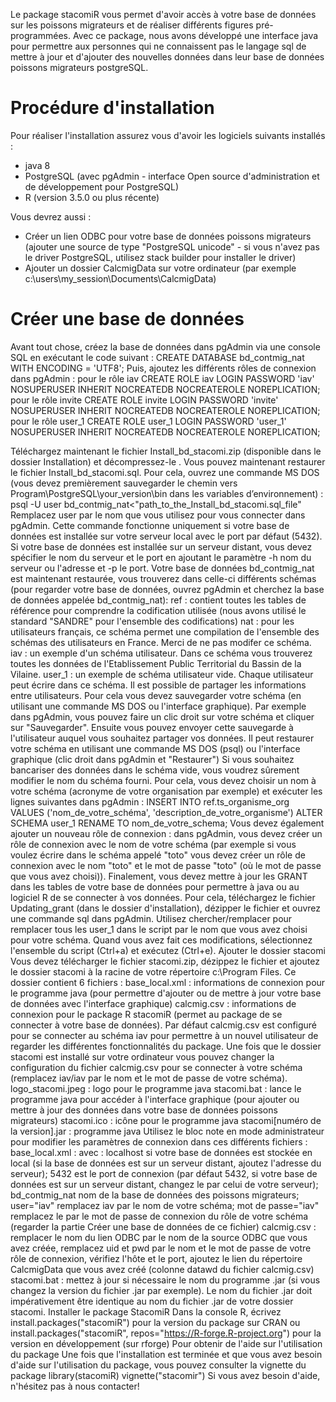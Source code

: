 Le package stacomiR vous permet d'avoir accès à votre base de données sur les poissons migrateurs et de réaliser différents figures pré-programmées. Avec ce package, nous avons développé une interface java pour permettre aux personnes qui ne connaissent pas le langage sql de mettre à jour et d'ajouter des nouvelles données dans leur base de données poissons migrateurs postgreSQL.

# Procédure d'installation

Pour réaliser l'installation assurez vous d'avoir les logiciels suivants installés :
- java 8
- PostgreSQL (avec pgAdmin - interface Open source d'administration et de développement pour PostgreSQL)
- R (version 3.5.0 ou plus récente)

Vous devrez aussi :
- Créer un lien ODBC pour votre base de données poissons migrateurs (ajouter une source de type "PostgreSQL unicode" - si vous n'avez pas le driver PostgreSQL, utilisez stack builder pour installer le driver)
- Ajouter un dossier CalcmigData sur votre ordinateur (par exemple c:\users\my_session\Documents\CalcmigData)

# Créer une base de données

Avant tout chose, créez la base de données dans pgAdmin via une console SQL en exécutant le code suivant :
CREATE DATABASE bd_contmig_nat WITH ENCODING = 'UTF8';
Puis, ajoutez les différents rôles de connexion dans pgAdmin : 
pour le rôle iav
CREATE ROLE iav LOGIN PASSWORD 'iav'
  NOSUPERUSER INHERIT NOCREATEDB NOCREATEROLE NOREPLICATION;
pour le rôle invite
CREATE ROLE invite LOGIN PASSWORD 'invite'
  NOSUPERUSER INHERIT NOCREATEDB NOCREATEROLE NOREPLICATION;
pour le rôle user_1
CREATE ROLE user_1 LOGIN PASSWORD 'user_1'
  NOSUPERUSER INHERIT NOCREATEDB NOCREATEROLE NOREPLICATION;

Téléchargez maintenant le fichier Install_bd_stacomi.zip (disponible dans le dossier Installation) et décompressez-le . 
Vous pouvez maintenant restaurer le fichier Install_bd_stacomi.sql. Pour cela, ouvrez une commande MS DOS (vous devez premièrement sauvegarder le chemin vers Program\PostgreSQL\your_version\bin dans les variables d’environnement) :
psql -U user  bd_contmig_nat<"path_to_the_Install_bd_stacomi.sql_file"
Remplacez user par le nom que vous utilisez pour vous connecter dans pgAdmin. Cette commande fonctionne uniquement si votre base de données est installée sur votre serveur local avec le port par défaut (5432). Si votre base de données est installée sur un serveur distant, vous devez spécifier le nom du serveur et le port en ajoutant le paramètre -h nom du serveur ou l'adresse et -p le port.
Votre base de données bd_contmig_nat est maintenant restaurée, vous trouverez dans celle-ci différents schémas (pour regarder votre base de données, ouvrez pgAdmin et cherchez la base de données appelée bd_contmig_nat):
ref : contient toutes les tables de référence pour comprendre la codification utilisée (nous avons utilisé le standard "SANDRE" pour l'ensemble des codifications)
nat : pour les utilisateurs français, ce schéma permet une compilation de l'ensemble des schémas des utilisateurs en France. Merci de ne pas modifer ce schéma.
iav : un exemple d'un schéma utilisateur. Dans ce schéma vous trouverez toutes les données de l'Etablissement Public Territorial du Bassin de la Vilaine.
user_1 : un exemple de schéma utilisateur vide. Chaque utilisateur peut écrire dans ce schéma. Il est possible de partager les informations entre utilisateurs. Pour cela vous devez sauvegarder votre schéma (en utilisant une commande MS DOS ou l'interface graphique). Par exemple dans pgAdmin, vous pouvez faire un clic droit sur votre schéma et cliquer sur "Sauvegarder". Ensuite vous pouvez envoyer cette sauvegarde à l'utilisateur auquel vous souhaitez partager vos données. Il peut restaurer votre schéma en utilisant une commande MS DOS (psql) ou l'interface graphique (clic droit dans pgAdmin et "Restaurer")
Si vous souhaitez bancariser des données dans le schéma vide, vous voudrez sûrement modifier le nom du schéma fourni. Pour cela, vous devez choisir un nom à votre schéma (acronyme de votre organisation par exemple) et exécuter les lignes suivantes dans pgAdmin :
INSERT INTO ref.ts_organisme_org VALUES ('nom_de_votre_schéma', 'description_de_votre_organisme')
ALTER SCHEMA user_1 RENAME TO nom_de_votre_schema;
Vous devez également ajouter un nouveau rôle de connexion : dans pgAdmin, vous devez créer un rôle de connexion avec le nom de votre schéma (par exemple si vous voulez écrire dans le schéma appelé "toto" vous devez créer un rôle de connexion avec le nom "toto" et le mot de passe "toto" (où le mot de passe que vous avez choisi)). Finalement, vous devez mettre à jour les GRANT dans les tables de votre base de données pour permettre à java ou au logiciel R de se connecter à vos données. Pour cela, téléchargez le fichier Updating_grant (dans le dossier d'installation), dézipper le fichier et ouvrez une commande sql dans pgAdmin. Utilisez chercher/remplacer pour remplacer tous les user_1 dans le script par le nom que vous avez choisi pour votre schéma. Quand vous avez fait ces modifications, sélectionnez l'ensemble du script (Ctrl+a) et exécutez (Ctrl+e).
Ajouter le dossier stacomi
Vous devez télécharger le fichier stacomi.zip, dézippez le fichier et ajoutez le dossier stacomi à la racine de votre répertoire c:\Program Files. Ce dossier contient 6 fichiers  : 
base_local.xml : informations de connexion pour le programme java (pour permettre d'ajouter ou de mettre à jour votre base de données avec l'interface graphique)
calcmig.csv : informations de connexion pour le package R stacomiR (permet au package de se connecter à votre base de données). Par défaut calcmig.csv est configuré pour se connecter au schéma iav pour permettre à un nouvel utilisateur de regarder les différentes fonctionnalités du package. Une fois que le dossier stacomi est installé sur votre ordinateur vous pouvez changer la configuration du fichier calcmig.csv pour se connecter à votre schéma (remplacez iav/iav par le nom et le mot de passe de votre schéma). 
logo_stacomi.jpeg : logo pour le programme java
stacomi.bat : lance le programme java pour accéder à l'interface graphique (pour ajouter ou mettre à jour des données dans votre base de données poissons migrateurs)
stacomi.ico : icône pour le programme java
stacomi[numéro de la version].jar : programme java
Utilisez le bloc note en mode administrateur pour modifier les paramètres de connexion dans ces différents fichiers : 
base_local.xml :
<bdd bdurl="jdbc:postgresql://localhost:5432/bd_contmig_nat" user="iav" password="iav" />
avec : localhost si votre base de données est stockée en local (si la base de données est sur un serveur distant, ajoutez l'adresse du serveur); 5432 est le port de connexion (par défaut 5432, si votre base de données est sur un serveur distant, changez le par celui de votre serveur); bd_contmig_nat nom de la base de données des poissons migrateurs; user="iav" remplacez iav par le nom de votre schéma; mot de passe="iav" remplacez le par le mot de passe de connexion du rôle de votre schéma (regarder la partie Créer une base de données de ce fichier) 
calcmig.csv : remplacer le nom du lien ODBC par le nom de la source ODBC que vous avez créée, remplacez uid et pwd par le nom et le mot de passe de votre rôle de connexion, vérifiez l'hôte et le port, ajoutez le lien du répertoire CalcmigData que vous avez créé (colonne datawd du fichier calcmig.csv)
stacomi.bat : mettez à jour si nécessaire le nom du programme .jar (si vous changez la version du fichier .jar par exemple). Le nom du fichier .jar doit impérativement être identique au nom du fichier .jar de votre dossier stacomi.
Installer le package StacomiR
Dans la console R, écrivez
install.packages("stacomiR") pour la version du package sur CRAN
ou
install.packages("stacomiR", repos="https://R-forge.R-project.org") pour la version en développement (sur rforge)
Pour obtenir de l'aide sur l'utilisation du package
Une fois que l'installation est terminée et que vous avez besoin d'aide sur l'utilisation du package, vous pouvez consulter la vignette du package
library(stacomiR)
vignette("stacomir")
Si vous avez besoin d'aide, n'hésitez pas à nous contacter!
